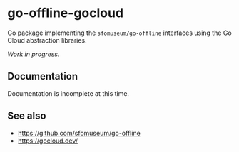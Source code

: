 # go-offline-gocloud

Go package implementing the `sfomuseum/go-offline` interfaces using the Go Cloud abstraction libraries.

_Work in progress._

## Documentation

Documentation is incomplete at this time.

## See also

* https://github.com/sfomuseum/go-offline
* https://gocloud.dev/